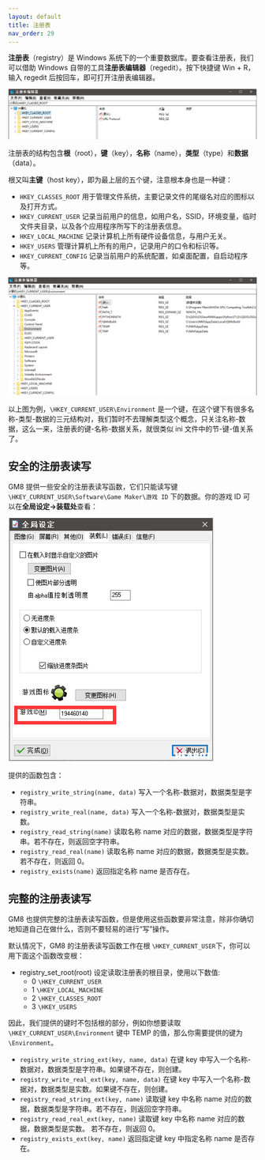 ```yaml
---
layout: default
title: 注册表
nav_order: 29
---
```


**注册表**（registry）是 Windows 系统下的一个重要数据库。要查看注册表，我们可以借助 Windows 自带的工具**注册表编辑器**（regedit）。按下快捷键 Win + R，输入 regedit 后按回车，即可打开注册表编辑器。

![Regedit](/assets/images/registry/regedit.png)

注册表的结构包含**根**（root），**键**（key），**名称**（name），**类型**（type）和**数据**（data）。

根又叫**主键**（host key），即为最上层的五个键，注意根本身也是一种键：

* `HKEY_CLASSES_ROOT` 用于管理文件系统，主要记录文件的尾缀名对应的图标以及打开方式。
* `HKEY_CURRENT_USER` 记录当前用户的信息，如用户名，SSID，环境变量，临时文件夹目录，以及各个应用程序所写下的注册表信息。
* `HKEY_LOCAL_MACHINE` 记录计算机上所有硬件设备信息，与用户无关。
* `HKEY_USERS` 管理计算机上所有的用户，记录用户的口令和标识等。
* `HKEY_CURRENT_CONFIG` 记录当前用户的系统配置，如桌面配置，自启动程序等。

![Example](/assets/images/registry/example.png)

以上图为例，`\HKEY_CURRENT_USER\Environment` 是一个键，在这个键下有很多名称-类型-数据的三元结构对，我们暂时不去理解类型这个概念，只关注名称-数据，这么一来，注册表的键-名称-数据关系，就很类似 ini 文件中的节-键-值关系了。

## 安全的注册表读写

GM8 提供一些安全的注册表读写函数，它们只能读写键 `\HKEY_CURRENT_USER\Software\Game Maker\游戏 ID` 下的数据。你的游戏 ID 可以在**全局设定->装载处**查看：

![Game ID](/assets/images/registry/game_id.png)

提供的函数包含：

* `registry_write_string(name, data)` 写入一个名称-数据对，数据类型是字符串。
* `registry_write_real(name, data)` 写入一个名称-数据对，数据类型是实数。
* `registry_read_string(name)` 读取名称 name 对应的数据，数据类型是字符串。若不存在，则返回空字符串。
* `registry_read_real(name)` 读取名称 name 对应的数据，数据类型是实数。 若不存在，则返回 0。
* `registry_exists(name)` 返回指定名称 name 是否存在。

## 完整的注册表读写

GM8 也提供完整的注册表读写函数，但是使用这些函数要非常注意，除非你确切地知道自己在做什么，否则不要轻易的进行“写”操作。

默认情况下，GM8 的注册表读写函数工作在根 `\HKEY_CURRENT_USER`下，你可以用下面这个函数改变根：

* registry_set_root(root) 设定读取注册表的根目录，使用以下数值:
  * 0 `\HKEY_CURRENT_USER`
  * 1 `\HKEY_LOCAL_MACHINE`
  * 2 `\HKEY_CLASSES_ROOT`
  * 3 `\HKEY_USERS`

因此，我们提供的键时不包括根的部分，例如你想要读取 `\HKEY_CURRENT_USER\Environment` 键中 TEMP 的值，那么你需要提供的键为 `\Environment`。

* `registry_write_string_ext(key, name, data)` 在键 key 中写入一个名称-数据对，数据类型是字符串。如果键不存在，则创建。
* `registry_write_real_ext(key, name, data)` 在键 key 中写入一个名称-数据对，数据类型是实数。如果键不存在，则创建。
* `registry_read_string_ext(key, name)` 读取键 key 中名称 name 对应的数据，数据类型是字符串。若不存在，则返回空字符串。
* `registry_read_real_ext(key, name)` 读取键 key 中名称 name 对应的数据，数据类型是实数。 若不存在，则返回 0。
* `registry_exists_ext(key, name)` 返回指定键 key 中指定名称 name 是否存在。
